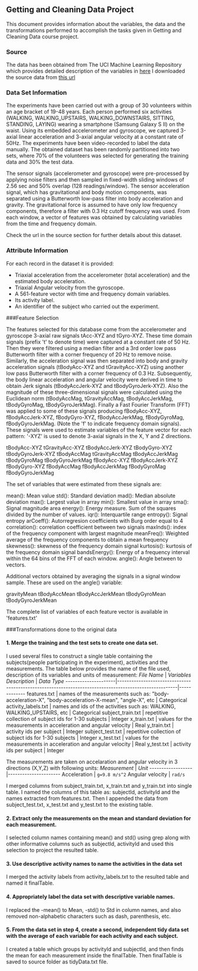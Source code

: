 ## Getting and Cleaning Data Project

This document provides information about the variables, the data and the transformations performed to accomplish the tasks given in Getting and Cleaning Data course project.

### Source
The data has been obtained from The UCI Machine Learning Repository which provides detailed description of the variables in [here](http://archive.ics.uci.edu/ml/datasets/Human+Activity+Recognition+Using+Smartphones)
I downloaded the source data from [this url](https://d396qusza40orc.cloudfront.net/getdata%2Fprojectfiles%2FUCI%20HAR%20Dataset.zip)

### Data Set Information
The experiments have been carried out with a group of 30 volunteers within an age bracket of 19-48 years. Each person performed six activities (WALKING, WALKING_UPSTAIRS, WALKING_DOWNSTAIRS, SITTING, STANDING, LAYING) wearing a smartphone (Samsung Galaxy S II) on the waist. Using its embedded accelerometer and gyroscope, we captured 3-axial linear acceleration and 3-axial angular velocity at a constant rate of 50Hz. The experiments have been video-recorded to label the data manually. The obtained dataset has been randomly partitioned into two sets, where 70% of the volunteers was selected for generating the training data and 30% the test data.

The sensor signals (accelerometer and gyroscope) were pre-processed by applying noise filters and then sampled in fixed-width sliding windows of 2.56 sec and 50% overlap (128 readings/window). The sensor acceleration signal, which has gravitational and body motion components, was separated using a Butterworth low-pass filter into body acceleration and gravity. The gravitational force is assumed to have only low frequency components, therefore a filter with 0.3 Hz cutoff frequency was used. From each window, a vector of features was obtained by calculating variables from the time and frequency domain.

Check the url in the source section for further details about this dataset.

### Attribute Information
For each record in the dataset it is provided:
- Triaxial acceleration from the accelerometer (total acceleration) and the estimated body acceleration.
- Triaxial Angular velocity from the gyroscope.
- A 561-feature vector with time and frequency domain variables.
- Its activity label.
- An identifier of the subject who carried out the experiment.

###Feature Selection

The features selected for this database come from the accelerometer and gyroscope 3-axial raw signals tAcc-XYZ and tGyro-XYZ. These time domain signals (prefix 't' to denote time) were captured at a constant rate of 50 Hz. Then they were filtered using a median filter and a 3rd order low pass Butterworth filter with a corner frequency of 20 Hz to remove noise. Similarly, the acceleration signal was then separated into body and gravity acceleration signals (tBodyAcc-XYZ and tGravityAcc-XYZ) using another low pass Butterworth filter with a corner frequency of 0.3 Hz.
Subsequently, the body linear acceleration and angular velocity were derived in time to obtain Jerk signals (tBodyAccJerk-XYZ and tBodyGyroJerk-XYZ). Also the magnitude of these three-dimensional signals were calculated using the Euclidean norm (tBodyAccMag, tGravityAccMag, tBodyAccJerkMag, tBodyGyroMag, tBodyGyroJerkMag).
Finally a Fast Fourier Transform (FFT) was applied to some of these signals producing fBodyAcc-XYZ, fBodyAccJerk-XYZ, fBodyGyro-XYZ, fBodyAccJerkMag, fBodyGyroMag, fBodyGyroJerkMag. (Note the 'f' to indicate frequency domain signals).
These signals were used to estimate variables of the feature vector for each pattern:
'-XYZ' is used to denote 3-axial signals in the X, Y and Z directions.

tBodyAcc-XYZ
tGravityAcc-XYZ
tBodyAccJerk-XYZ
tBodyGyro-XYZ
tBodyGyroJerk-XYZ
tBodyAccMag
tGravityAccMag
tBodyAccJerkMag
tBodyGyroMag
tBodyGyroJerkMag
fBodyAcc-XYZ
fBodyAccJerk-XYZ
fBodyGyro-XYZ
fBodyAccMag
fBodyAccJerkMag
fBodyGyroMag
fBodyGyroJerkMag

The set of variables that were estimated from these signals are:

mean(): Mean value
std(): Standard deviation
mad(): Median absolute deviation
max(): Largest value in array
min(): Smallest value in array
sma(): Signal magnitude area
energy(): Energy measure. Sum of the squares divided by the number of values.
iqr(): Interquartile range
entropy(): Signal entropy
arCoeff(): Autorregresion coefficients with Burg order equal to 4
correlation(): correlation coefficient between two signals
maxInds(): index of the frequency component with largest magnitude
meanFreq(): Weighted average of the frequency components to obtain a mean frequency
skewness(): skewness of the frequency domain signal
kurtosis(): kurtosis of the frequency domain signal
bandsEnergy(): Energy of a frequency interval within the 64 bins of the FFT of each window.
angle(): Angle between to vectors.

Additional vectors obtained by averaging the signals in a signal window sample. These are used on the angle() variable:

gravityMean
tBodyAccMean
tBodyAccJerkMean
tBodyGyroMean
tBodyGyroJerkMean

The complete list of variables of each feature vector is available in 'features.txt'

###Transformations done to the original data

#### 1. Merge the training and the test sets to create one data set.
I used several files to construct a single table containing the subjects(people participating in the experiment), activities and the measurements. The table below provides the name of the file used, description of its variables and units of measurement:
 *File Name*         | *Variables Description*                                                                               | *Data Type*
---------------------|-------------------------------------------------------------------------------------------------------|-------------
 features.txt        | names of the measurements such as:  "body-acceleration-X", "body-acceleration-X-mean", "angle-X", etc | Categorical
 activity_labels.txt | names and ids of the activities such as: WALKING, WALKING_UPSTAIRS, etc                               | Categorical
 subject_train.txt   | repetitive collection of subject ids for 1-30 subjects                                                | Integer
 x_train.txt         | values for the measurements in acceleration and angular velocity                                      | Real
 y_train.txt         | activity ids per subject                                                                              | Integer
 subject_test.txt    | repetitive collection of subject ids for 1-30 subjects                                                | Integer
 x_test.txt          | values for the measurements in acceleration and angular velocity                                      | Real
 y_test.txt          | activity ids per subject                                                                              | Integer

The measurements are taken on accelaration and angular velocity in 3 directions (X,Y,Z) with following units:
 *Measurement*    | *Unit*
------------------|----------------------
 Acceleration     | ``` g=9.8 m/s^2 ```
 Angular velocity | ``` rad/s  ```

I merged columns from subject_train.txt, x_train.txt and y_train.txt into single table. I named the columns of this table as: subjectId, activityId and the names extracted from features.txt.
Then I appended the data from subject_test.txt, x_test.txt and y_test.txt to the existing table.

#### 2. Extract only the measurements on the mean and standard deviation for each measurement.
I selected column names containing mean() and std() using grep along with other informative columns such as subjectId, activityId and used this selection to project the resulted table.

#### 3. Use descriptive activity names to name the activities in the data set
I merged the activity labels from activity_labels.txt to the resulted table and named it finalTable.

#### 4. Appropriately label the data set with descriptive variable names.
I replaced the -mean() to Mean, -std() to Std in column names, and also removed non-alphabetic characters such as dash, parenthesis, etc.

#### 5. From the data set in step 4, create a second, independent tidy data set with the average of each variable for each activity and each subject.
I created a table which groups by activityId and subjectId, and then finds the mean for each measurement inside the finalTable. Then finalTable is saved to source folder as tidyData.txt file.
